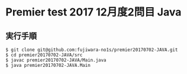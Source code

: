 # Premier test 2017 12月度2問目 Java

## 実行手順

```
$ git clone git@github.com:fujiwara-no1s/premier20170702-JAVA.git
$ cd premier20170702-JAVA/src
$ javac premier20170702-JAVA/Main.java
$ java premier20170702-JAVA.Main
```
